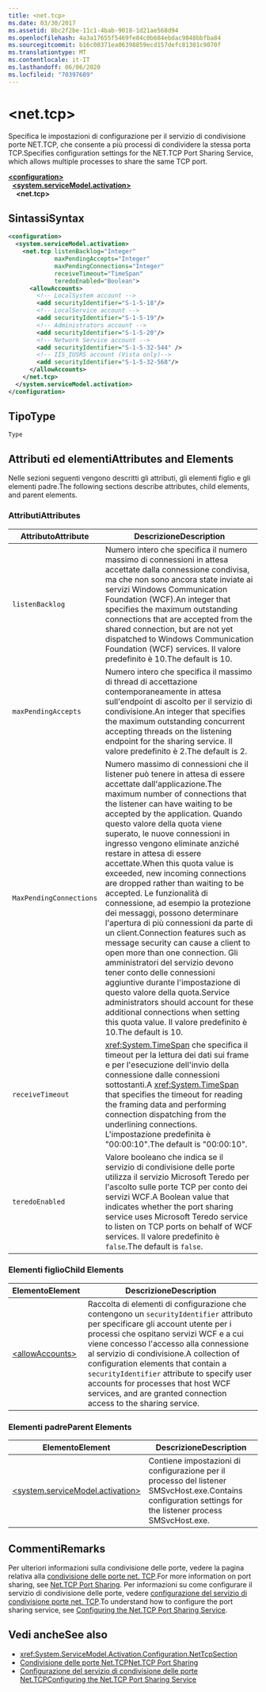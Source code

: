 ```yaml
---
title: <net.tcp>
ms.date: 03/30/2017
ms.assetid: 8bc2f2be-11c1-4bab-9018-1d21ae568d94
ms.openlocfilehash: 4a3a17655f5469fe84c0b684ebdac9848bbfba84
ms.sourcegitcommit: b16c00371ea06398859ecd157defc81301c9070f
ms.translationtype: MT
ms.contentlocale: it-IT
ms.lasthandoff: 06/06/2020
ms.locfileid: "70397689"
---
```

# \<net.tcp>
<span data-ttu-id="575f8-102">Specifica le impostazioni di configurazione per il servizio di condivisione porte NET.TCP, che consente a più processi di condividere la stessa porta TCP.</span><span class="sxs-lookup"><span data-stu-id="575f8-102">Specifies configuration settings for the NET.TCP Port Sharing Service, which allows multiple processes to share the same TCP port.</span></span>  
  
[**\<configuration>**](../configuration-element.md)\
&nbsp;&nbsp;[**\<system.serviceModel.activation>**](system-servicemodel-activation.md)\
&nbsp;&nbsp;&nbsp;&nbsp;**\<net.tcp>**  
  
## <a name="syntax"></a><span data-ttu-id="575f8-103">Sintassi</span><span class="sxs-lookup"><span data-stu-id="575f8-103">Syntax</span></span>  
  
```xml  
<configuration>
  <system.serviceModel.activation>
    <net.tcp listenBacklog="Integer"
             maxPendingAccepts="Integer"
             maxPendingConnections="Integer"
             receiveTimeout="TimeSpan"
             teredoEnabled="Boolean">
      <allowAccounts>
        <!-- LocalSystem account -->
        <add securityIdentifier="S-1-5-18"/>
        <!-- LocalService account -->
        <add securityIdentifier="S-1-5-19"/>
        <!-- Administrators account -->
        <add securityIdentifier="S-1-5-20"/>
        <!-- Network Service account -->
        <add securityIdentifier="S-1-5-32-544" />
        <!-- IIS_IUSRS account (Vista only)-->
        <add securityIdentifier="S-1-5-32-568"/>
      </allowAccounts>
    </net.tcp>
  </system.serviceModel.activation>
</configuration>
```  
  
## <a name="type"></a><span data-ttu-id="575f8-104">Tipo</span><span class="sxs-lookup"><span data-stu-id="575f8-104">Type</span></span>  
 `Type`  
  
## <a name="attributes-and-elements"></a><span data-ttu-id="575f8-105">Attributi ed elementi</span><span class="sxs-lookup"><span data-stu-id="575f8-105">Attributes and Elements</span></span>  
 <span data-ttu-id="575f8-106">Nelle sezioni seguenti vengono descritti gli attributi, gli elementi figlio e gli elementi padre.</span><span class="sxs-lookup"><span data-stu-id="575f8-106">The following sections describe attributes, child elements, and parent elements.</span></span>  
  
### <a name="attributes"></a><span data-ttu-id="575f8-107">Attributi</span><span class="sxs-lookup"><span data-stu-id="575f8-107">Attributes</span></span>  
  
|<span data-ttu-id="575f8-108">Attributo</span><span class="sxs-lookup"><span data-stu-id="575f8-108">Attribute</span></span>|<span data-ttu-id="575f8-109">Descrizione</span><span class="sxs-lookup"><span data-stu-id="575f8-109">Description</span></span>|  
|---------------|-----------------|  
|`listenBacklog`|<span data-ttu-id="575f8-110">Numero intero che specifica il numero massimo di connessioni in attesa accettate dalla connessione condivisa, ma che non sono ancora state inviate ai servizi Windows Communication Foundation (WCF).</span><span class="sxs-lookup"><span data-stu-id="575f8-110">An integer that specifies the maximum outstanding connections that are accepted from the shared connection, but are not yet dispatched to Windows Communication Foundation (WCF) services.</span></span> <span data-ttu-id="575f8-111">Il valore predefinito è 10.</span><span class="sxs-lookup"><span data-stu-id="575f8-111">The default is 10.</span></span>|  
|`maxPendingAccepts`|<span data-ttu-id="575f8-112">Numero intero che specifica il massimo di thread di accettazione contemporaneamente in attesa sull'endpoint di ascolto per il servizio di condivisione.</span><span class="sxs-lookup"><span data-stu-id="575f8-112">An integer that specifies the maximum outstanding concurrent accepting threads on the listening endpoint for the sharing service.</span></span> <span data-ttu-id="575f8-113">Il valore predefinito è 2.</span><span class="sxs-lookup"><span data-stu-id="575f8-113">The default is 2.</span></span>|  
|`MaxPendingConnections`|<span data-ttu-id="575f8-114">Numero massimo di connessioni che il listener può tenere in attesa di essere accettate dall'applicazione.</span><span class="sxs-lookup"><span data-stu-id="575f8-114">The maximum number of connections that the listener can have waiting to be accepted by the application.</span></span> <span data-ttu-id="575f8-115">Quando questo valore della quota viene superato, le nuove connessioni in ingresso vengono eliminate anziché restare in attesa di essere accettate.</span><span class="sxs-lookup"><span data-stu-id="575f8-115">When this quota value is exceeded, new incoming connections are dropped rather than waiting to be accepted.</span></span> <span data-ttu-id="575f8-116">Le funzionalità di connessione, ad esempio la protezione dei messaggi, possono determinare l'apertura di più connessioni da parte di un client.</span><span class="sxs-lookup"><span data-stu-id="575f8-116">Connection features such as message security can cause a client to open more than one connection.</span></span> <span data-ttu-id="575f8-117">Gli amministratori del servizio devono tener conto delle connessioni aggiuntive durante l'impostazione di questo valore della quota.</span><span class="sxs-lookup"><span data-stu-id="575f8-117">Service administrators should account for these additional connections when setting this quota value.</span></span> <span data-ttu-id="575f8-118">Il valore predefinito è 10.</span><span class="sxs-lookup"><span data-stu-id="575f8-118">The default is 10.</span></span>|  
|`receiveTimeout`|<span data-ttu-id="575f8-119"><xref:System.TimeSpan> che specifica il timeout per la lettura dei dati sui frame e per l'esecuzione dell'invio della connessione dalle connessioni sottostanti.</span><span class="sxs-lookup"><span data-stu-id="575f8-119">A <xref:System.TimeSpan> that specifies the timeout for reading the framing data and performing connection dispatching from the underlining connections.</span></span> <span data-ttu-id="575f8-120">L'impostazione predefinita è "00:00:10".</span><span class="sxs-lookup"><span data-stu-id="575f8-120">The default is "00:00:10".</span></span>|  
|`teredoEnabled`|<span data-ttu-id="575f8-121">Valore booleano che indica se il servizio di condivisione delle porte utilizza il servizio Microsoft Teredo per l'ascolto sulle porte TCP per conto dei servizi WCF.</span><span class="sxs-lookup"><span data-stu-id="575f8-121">A Boolean value that indicates whether the port sharing service uses Microsoft Teredo service to listen on TCP ports on behalf of WCF services.</span></span> <span data-ttu-id="575f8-122">Il valore predefinito è `false`.</span><span class="sxs-lookup"><span data-stu-id="575f8-122">The default is `false`.</span></span>|  
  
### <a name="child-elements"></a><span data-ttu-id="575f8-123">Elementi figlio</span><span class="sxs-lookup"><span data-stu-id="575f8-123">Child Elements</span></span>  
  
|<span data-ttu-id="575f8-124">Elemento</span><span class="sxs-lookup"><span data-stu-id="575f8-124">Element</span></span>|<span data-ttu-id="575f8-125">Descrizione</span><span class="sxs-lookup"><span data-stu-id="575f8-125">Description</span></span>|  
|-------------|-----------------|  
|[\<allowAccounts>](allowaccounts.md)|<span data-ttu-id="575f8-126">Raccolta di elementi di configurazione che contengono un `securityIdentifier` attributo per specificare gli account utente per i processi che ospitano servizi WCF e a cui viene concesso l'accesso alla connessione al servizio di condivisione.</span><span class="sxs-lookup"><span data-stu-id="575f8-126">A collection of configuration elements that contain a `securityIdentifier` attribute to specify user accounts for processes that host WCF services, and are granted connection access to the sharing service.</span></span>|  
  
### <a name="parent-elements"></a><span data-ttu-id="575f8-127">Elementi padre</span><span class="sxs-lookup"><span data-stu-id="575f8-127">Parent Elements</span></span>  
  
|<span data-ttu-id="575f8-128">Elemento</span><span class="sxs-lookup"><span data-stu-id="575f8-128">Element</span></span>|<span data-ttu-id="575f8-129">Descrizione</span><span class="sxs-lookup"><span data-stu-id="575f8-129">Description</span></span>|  
|-------------|-----------------|  
|[\<system.serviceModel.activation>](system-servicemodel-activation.md)|<span data-ttu-id="575f8-130">Contiene impostazioni di configurazione per il processo del listener SMSvcHost.exe.</span><span class="sxs-lookup"><span data-stu-id="575f8-130">Contains configuration settings for the listener process SMSvcHost.exe.</span></span>|  
  
## <a name="remarks"></a><span data-ttu-id="575f8-131">Commenti</span><span class="sxs-lookup"><span data-stu-id="575f8-131">Remarks</span></span>  
 <span data-ttu-id="575f8-132">Per ulteriori informazioni sulla condivisione delle porte, vedere la pagina relativa alla [condivisione delle porte net. TCP](../../../wcf/feature-details/net-tcp-port-sharing.md).</span><span class="sxs-lookup"><span data-stu-id="575f8-132">For more information on port sharing, see [Net.TCP Port Sharing](../../../wcf/feature-details/net-tcp-port-sharing.md).</span></span> <span data-ttu-id="575f8-133">Per informazioni su come configurare il servizio di condivisione delle porte, vedere [configurazione del servizio di condivisione porte net. TCP](../../../wcf/feature-details/configuring-the-net-tcp-port-sharing-service.md).</span><span class="sxs-lookup"><span data-stu-id="575f8-133">To understand how to configure the port sharing service, see [Configuring the Net.TCP Port Sharing Service](../../../wcf/feature-details/configuring-the-net-tcp-port-sharing-service.md).</span></span>  
  
## <a name="see-also"></a><span data-ttu-id="575f8-134">Vedi anche</span><span class="sxs-lookup"><span data-stu-id="575f8-134">See also</span></span>

- <xref:System.ServiceModel.Activation.Configuration.NetTcpSection>
- [<span data-ttu-id="575f8-135">Condivisione delle porte Net.TCP</span><span class="sxs-lookup"><span data-stu-id="575f8-135">Net.TCP Port Sharing</span></span>](../../../wcf/feature-details/net-tcp-port-sharing.md)
- [<span data-ttu-id="575f8-136">Configurazione del servizio di condivisione delle porte Net.TCP</span><span class="sxs-lookup"><span data-stu-id="575f8-136">Configuring the Net.TCP Port Sharing Service</span></span>](../../../wcf/feature-details/configuring-the-net-tcp-port-sharing-service.md)

